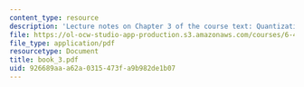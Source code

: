 ```yaml
---
content_type: resource
description: 'Lecture notes on Chapter 3 of the course text: Quantization.'
file: https://ol-ocw-studio-app-production.s3.amazonaws.com/courses/6-450-principles-of-digital-communications-i-fall-2006/926689aaa62a0315473fa9b982de1b07_book_3.pdf
file_type: application/pdf
resourcetype: Document
title: book_3.pdf
uid: 926689aa-a62a-0315-473f-a9b982de1b07
---
```

